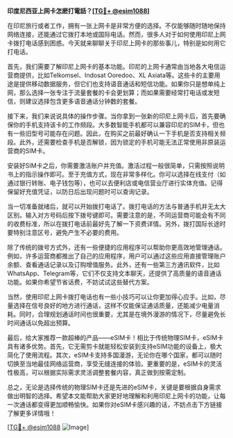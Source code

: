 **印度尼西亚上网卡怎麽打電話？[[TG💪+ @esim1088](https://t.me/s/esim1088)]**

在印尼旅行或者工作，拥有一张上网卡是非常方便的选择。不仅能够随时随地保持网络连接，还能通过它拨打本地或国际电话。然而，很多人对于如何使用印尼上网卡拨打电话感到困惑。今天就来聊聊关于印尼上网卡的那些事儿，特别是如何用它打电话。

首先，我们需要了解印尼上网卡的基本功能。印尼的上网卡通常由当地各大电信运营商提供，比如Telkomsel、Indosat Ooredoo、XL Axiata等。这些卡的主要用途是提供移动数据服务，但它们也支持语音通话和短信功能。如果你只是想单纯上网，那么选择一张专注于流量套餐的卡会更划算；而如果需要经常打电话或发短信，则建议选择包含更多语音通话分钟数的套餐。

接下来，我们来说说具体的操作步骤。当你拿到一张新的印尼上网卡后，首先要确保你的手机支持该卡的工作频段。大多数智能手机都可以兼容印尼的SIM卡，但也有一些旧型号可能存在问题。因此，在购买之前最好确认一下手机是否支持相关频段。此外，还需要检查手机是否解锁，因为锁定的手机可能无法正常使用非原装运营商的SIM卡。

安装好SIM卡之后，你需要激活账户并充值。激活过程一般很简单，只需按照说明书上的指示操作即可。至于充值方式，现在非常多样化。你可以选择在线支付（如通过银行转账、电子钱包等），也可以去便利店或电信营业厅进行实体充值。记得保留好充值凭证，以防日后出现问题时可以查询记录。

当一切准备就绪后，就可以开始拨打电话了。拨打电话的方法与普通手机并无太大区别。输入对方号码后按下拨号键即可。需要注意的是，不同运营商可能会有不同的收费标准，所以在拨打电话前最好先了解一下资费详情。另外，拨打国际长途时要特别注意区号，避免产生不必要的费用。

除了传统的拨号方式外，还有一些便捷的应用程序可以帮助你更高效地管理通话。例如，许多运营商都推出了自己的应用程序，用户可以通过这些应用直接管理账户余额、查看通话记录以及订购增值服务。此外，还有一些第三方通讯软件，比如WhatsApp、Telegram等，它们不仅支持文本聊天，还提供了高质量的语音通话功能。如果你希望节省话费，不妨试试这些替代方案。

当然，使用印尼上网卡拨打电话也有一些小技巧可以让你更加得心应手。比如，尽量选择在信号良好的地方进行通话，这样不仅能保证通话质量，还能减少电量消耗。同时，合理规划通话时间也很重要，尤其是在境外漫游的情况下，尽量避免长时间通话以免超出预算。

最后，给大家推荐一款超棒的产品——eSIM卡！相比于传统物理SIM卡，eSIM卡具有诸多优势。首先，它无需剪卡就能轻松安装到支持eSIM功能的设备上，极大简化了使用流程。其次，eSIM卡支持多国漫游，无论你在哪个国家，都可以随时切换至当地最佳网络运营商，享受无缝连接的体验。更重要的是，eSIM卡的灵活性极高，可以根据实际需求灵活调整套餐内容，真正做到按需定制。

总之，无论是选择传统的物理SIM卡还是先进的eSIM卡，关键是要根据自身需求做出明智的选择。希望本文能帮助大家更好地理解和利用印尼上网卡的功能，让每一次通话都变得更加顺畅愉快。如果你对eSIM卡感兴趣的话，不妨点击下方链接了解更多详情哦！

[[TG💪+ @esim1088](https://t.me/s/esim1088) ![Image](https://i.postimg.cc/4NQfJmqS/Snipaste-2025-05-13-00-14-12.png)]